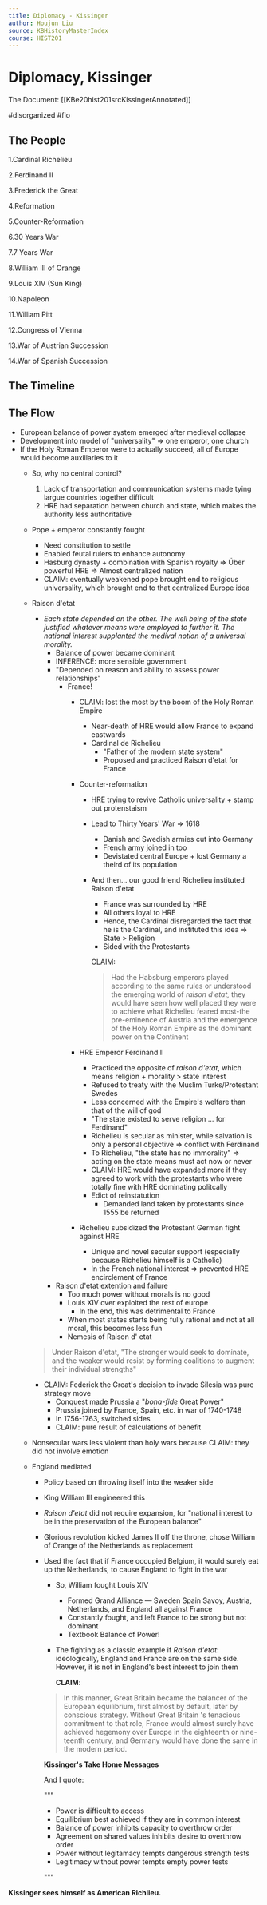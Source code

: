 ```yaml
---
title: Diplomacy - Kissinger
author: Houjun Liu
source: KBHistoryMasterIndex
course: HIST201
---
```


# Diplomacy, Kissinger

The Document: [[KBe20hist201srcKissingerAnnotated]]

#disorganized #flo


## The People

1.Cardinal Richelieu

2.Ferdinand II

3.Frederick the Great

4.Reformation

5.Counter-Reformation

6.30 Years War

7.7 Years War

8.William III of Orange

9.Louis XIV (Sun King)

10.Napoleon

11.William Pitt

12.Congress of Vienna

13.War of Austrian Succession

14.War of Spanish Succession


## The Timeline



## The Flow

* European balance of power system emerged after medieval collapse
* Development into model of "universality" => one emperor, one church
* If the Holy Roman Emperor were to actually succeed, all of Europe would become auxillaries to it 
    * So, why no central control?
        1. Lack of transportation and communication systems made tying largue countries together difficult
        2. HRE had separation between church and state, which makes the authority less authoritative
    * Pope + emperor constantly fought 
        * Need constitution to settle
        * Enabled feutal rulers to enhance autonomy 
        * Hasburg dynasty + combination with Spanish royalty => Über powerful HRE => Almost centralized nation
        * CLAIM: eventually weakened pope brought end to religious universality, which brought end to that centralized Europe idea
    * Raison d'etat
        * _Each state depended on the other. The well being of the state justified whatever means were employed to further it. The national interest supplanted the medival notion of a universal morality._
            * Balance of power became dominant
            * INFERENCE: more sensible government
            * "Depended on reason and ability to assess power relationships"
                * France!
                    * CLAIM: lost the most by the boom of the Holy Roman Empire
                        * Near-death of HRE would allow France to expand eastwards
                        * Cardinal de Richelieu
                            * "Father of the modern state system"
                            * Proposed and practiced Raison d'etat for France
                    * Counter-reformation
                        * HRE trying to revive Catholic universality + stamp out protenstaism
                        * Lead to Thirty Years' War => 1618
                            * Danish and Swedish armies cut into Germany
                            * French army joined in too
                            * Devistated central Europe + lost Germany a theird of its population
                        * And then… our good friend Richelieu instituted Raison d'etat
                            * France was surrounded by HRE
                            * All others loyal to HRE  
                            * Hence, the Cardinal disregarded the fact that he is the Cardinal, and instituted this idea => State > Religion
                            * Sided with the Protestants 

                            CLAIM: 

                          > Had the Habsburg emperors played according to the same rules or understood the emerging world of _raison d'etat,_ they would have seen how well placed they were to achieve what Richelieu feared most-the pre-eminence of Austria and the emergence of the Holy Roman Empire as the dominant power on the Continent 

                  * HRE Emperor Ferdinand II
                      * Practiced the opposite of *raison d'etat*, which means religion + morality > state interest
                      * Refused to treaty with the Muslim Turks/Protestant Swedes
                      * Less concerned with the Empire's welfare than that of the will of god
                      * "The state existed to serve religion … for Ferdinand"
                      * Richelieu is secular as minister, while salvation is only a personal objective => conflict with Ferdinand
                      * To Richelieu, "the state has no immorality" => acting on the state means must act now or never
                      * CLAIM: HRE would have expanded more if they agreed to work with the protestants who were totally fine with HRE dominating politcally
                      * Edict of reinstatution
                          * Demanded land taken by protestants since 1555 be returned
                  * Richelieu subsidized the Protestant German fight against HRE
                      * Unique and novel secular support (especially because Richelieu himself is a Catholic)
                      * In the French national interest => prevented HRE encirclement of France
            * Raison d'etat extention and failure
                * Too much power without morals is no good
                * Louis XIV over exploited the rest of europe
                    * In the end, this was detrimental to France
                * When most states starts being fully rational and not at all moral, this becomes less fun 
                * Nemesis of Raison d' etat 
                
                
        > Under Raison d'etat, "The stronger would seek to dominate, and the weaker would resist by forming coalitions to augment their individual strengths"
        
        * CLAIM: Federick the Great's decision to invade Silesia was pure strategy move
            * Conquest made Prussia a "_bona-fide_ Great Power"
            * Prussia joined by France, Spain, etc. in war of 1740-1748
            * In 1756-1763, switched sides
            * CLAIM: pure result of calculations of benefit
    * Nonsecular wars less violent than holy wars because CLAIM: they did not involve emotion
    * England mediated
        * Policy based on throwing itself into the weaker side
        * King William III engineered this
        * _Raison d'etat_ did not require expansion, for "national interest to be in the preservation of the European balance"
       * Glorious revolution kicked James II off the throne, chose William of Orange of the Netherlands as replacement
       * Used the fact that if France occupied Belgium, it would surely eat up the Netherlands, to cause England to fight in the war
           * So, William fought Louis XIV
               * Formed Grand Alliance — Sweden Spain Savoy, Austria, Netherlands, and England all against France
               * Constantly fought, and left France to be strong but not dominant
               * Textbook Balance of Power!
           * The fighting as a classic example if _Raison d'etat_: ideologically, England and France are on the same side. However, it is not in England's best interest to join them
               
              **CLAIM**: 
               
            > In this manner, Great Britain became the balancer of the European equilibrium, first almost by default, later by conscious strategy. Without Great Britain 's tenacious commitment to that role, France would almost surely have achieved hegemony over Europe in the eighteenth or nine- teenth century, and Germany would have done the same in the modern period.
            
           **Kissinger's Take Home Messages** 
           
           And I quote:
           
           """
            
            * Power is difficult to access
            * Equilibrium best achieved if they are in common interest
            * Balance of power inhibits capacity to overthrow order
            * Agreement on shared values inhibits desire to overthrow order
            * Power without legitamacy tempts dangerous strength tests
            * Legitimacy without power tempts empty power tests
            
            """
            
**Kissinger sees himself as American Richlieu.**